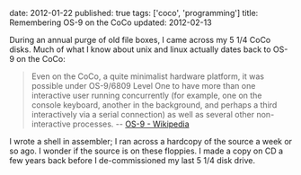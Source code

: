 date: 2012-01-22
published: true
tags: ['coco', 'programming']
title: Remembering OS-9 on the CoCo
updated: 2012-02-13


<div>
During an annual purge of old file boxes, I came across my 5 1/4 CoCo disks. Much of what I know about unix and linux actually dates back to OS-9 on the CoCo:</div>
<blockquote class="tr_bq">
Even on the CoCo, a quite minimalist hardware platform, it was possible under OS-9/6809 Level One to have more than one interactive user running concurrently (for example, one on the console keyboard, another in the background, and perhaps a third interactively via a serial connection) as well as several other non-interactive processes. --&nbsp;<a href="http://en.wikipedia.org/wiki/OS-9">OS-9 - Wikipedia</a>&nbsp;</blockquote>
I wrote a shell in assembler; I ran across a hardcopy of the source a week or so ago. I wonder if the source is on these floppies. I made a copy on CD a few years back before I de-commissioned my last 5 1/4 disk drive.